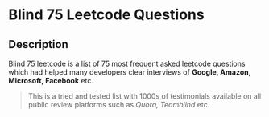 # Blind 75 Leetcode Questions

## Description
Blind 75 leetcode is a list of 75 most frequent asked leetcode questions which had helped many developers clear interviews of __Google, Amazon, Microsoft, Facebook__ etc.


> This is a tried and tested list with 1000s of testimonials available on all public review platforms such as  _Quora, Teamblind_  etc.

